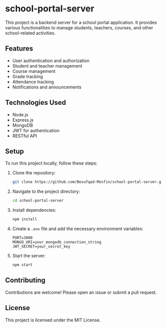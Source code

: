 # school-portal-server

This project is a backend server for a school portal application. It provides various functionalities to manage students, teachers, courses, and other school-related activities. 

## Features

- User authentication and authorization
- Student and teacher management
- Course management
- Grade tracking
- Attendance tracking
- Notifications and announcements

## Technologies Used

- Node.js
- Express.js
- MongoDB
- JWT for authentication
- RESTful API

## Setup

To run this project locally, follow these steps:

1. Clone the repository:
    ```bash
    git clone https://github.com/Besufqad-Mesfin/school-portal-server.git
    ```
2. Navigate to the project directory:
    ```bash
    cd school-portal-server
    ```
3. Install dependencies:
    ```bash
    npm install
    ```
4. Create a `.env` file and add the necessary environment variables:
    ```env
    PORT=3000
    MONGO_URI=your_mongodb_connection_string
    JWT_SECRET=your_secret_key
    ```
5. Start the server:
    ```bash
    npm start
    ```

## Contributing

Contributions are welcome! Please open an issue or submit a pull request.

## License

This project is licensed under the MIT License.
